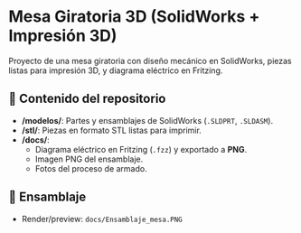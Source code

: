 # Mesa Giratoria 3D (SolidWorks + Impresión 3D)

Proyecto de una mesa giratoria con diseño mecánico en SolidWorks, piezas listas para impresión 3D, y diagrama eléctrico en Fritzing.

## 📁 Contenido del repositorio

- **/modelos/**: Partes y ensamblajes de SolidWorks (`.SLDPRT`, `.SLDASM`).
- **/stl/**: Piezas en formato STL listas para imprimir.
- **/docs/**:
  - Diagrama eléctrico en Fritzing (`.fzz`) y exportado a **PNG**.
  - Imagen PNG del ensamblaje.
  - Fotos del proceso de armado.


## 🧩 Ensamblaje

- Render/preview: `docs/Ensamblaje_mesa.PNG`

